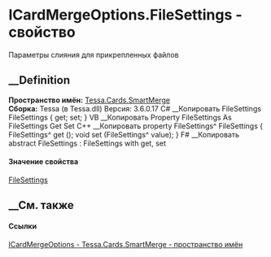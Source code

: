# ICardMergeOptions.FileSettings - свойство
Параметры слияния для прикрепленных файлов
## __Definition
 **Пространство имён:** [Tessa.Cards.SmartMerge](N_Tessa_Cards_SmartMerge.htm)  
 **Сборка:** Tessa (в Tessa.dll) Версия: 3.6.0.17
C# __Копировать
    FileSettings FileSettings { get; set; }
VB __Копировать
     Property FileSettings As FileSettings
    	Get
    	Set
C++ __Копировать
    property FileSettings^ FileSettings {
    	FileSettings^ get ();
    	void set (FileSettings^ value);
    }
F# __Копировать
     abstract FileSettings : FileSettings with get, set
#### Значение свойства
[FileSettings](T_Tessa_Cards_SmartMerge_FileSettings.htm)
##  __См. также
#### Ссылки
[ICardMergeOptions - ](T_Tessa_Cards_SmartMerge_ICardMergeOptions.htm)
[Tessa.Cards.SmartMerge - пространство имён](N_Tessa_Cards_SmartMerge.htm)

